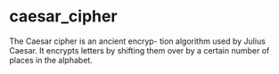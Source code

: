 # caesar_cipher
The Caesar cipher is an ancient encryp- tion algorithm used by Julius Caesar. It encrypts letters by shifting them over by a certain number of places in the alphabet.
